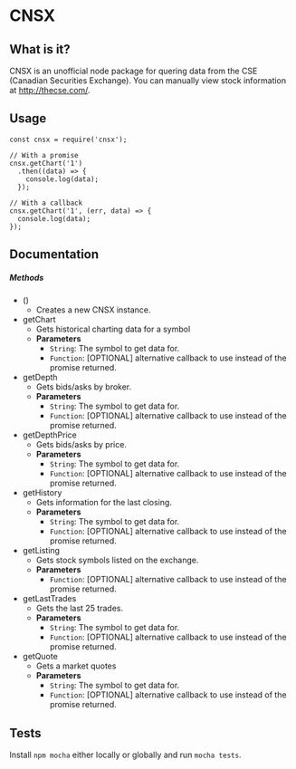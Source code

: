# CNSX

## What is it?

CNSX is an unofficial node package for quering data from the CSE (Canadian Securities Exchange).
You can manually view stock information at http://thecse.com/.


## Usage

```
const cnsx = require('cnsx');

// With a promise
cnsx.getChart('1')
  .then((data) => {
    console.log(data);
  });

// With a callback
cnsx.getChart('1', (err, data) => {
  console.log(data);
});
```


## Documentation

##### Methods

- ()
  - Creates a new CNSX instance.
- getChart
  - Gets historical charting data for a symbol
  - **Parameters**
    - `String`: The symbol to get data for.
    - `Function`: [OPTIONAL] alternative callback to use instead of the promise returned.
- getDepth
  - Gets bids/asks by broker.
  - **Parameters**
    - `String`: The symbol to get data for.
    - `Function`: [OPTIONAL] alternative callback to use instead of the promise returned.
- getDepthPrice
  - Gets bids/asks by price.
  - **Parameters**
    - `String`: The symbol to get data for.
    - `Function`: [OPTIONAL] alternative callback to use instead of the promise returned.
- getHistory
  - Gets information for the last closing.
  - **Parameters**
    - `String`: The symbol to get data for.
    - `Function`: [OPTIONAL] alternative callback to use instead of the promise returned.
- getListing
  - Gets stock symbols listed on the exchange.
  - **Parameters**
    - `Function`: [OPTIONAL] alternative callback to use instead of the promise returned.
- getLastTrades
  - Gets the last 25 trades.
  - **Parameters**
    - `String`: The symbol to get data for.
    - `Function`: [OPTIONAL] alternative callback to use instead of the promise returned.
- getQuote
  - Gets a market quotes
  - **Parameters**
    - `String`: The symbol to get data for.
    - `Function`: [OPTIONAL] alternative callback to use instead of the promise returned.


## Tests

Install `npm mocha` either locally or globally and run `mocha tests`.
